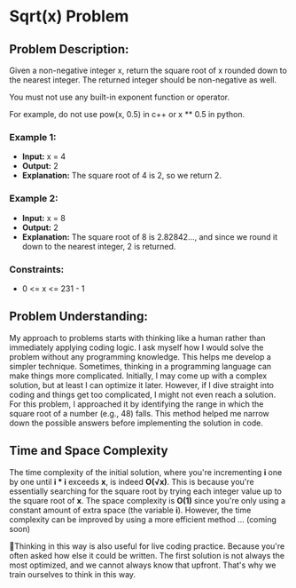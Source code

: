 # Sqrt(x) Problem

## Problem Description:

Given a non-negative integer x, return the square root of x rounded down to the nearest integer. The returned integer should be non-negative as well.

You must not use any built-in exponent function or operator.

For example, do not use pow(x, 0.5) in c++ or x ** 0.5 in python.

### Example 1:
- **Input:** x = 4
- **Output:** 2
- **Explanation:** The square root of 4 is 2, so we return 2.

### Example 2:
- **Input:** x = 8
- **Output:** 2
- **Explanation:** The square root of 8 is 2.82842..., and since we round it down to the nearest integer, 2 is returned.
 
### Constraints:
- 0 <= x <= 231 - 1

## Problem Understanding:

My approach to problems starts with thinking like a human rather than immediately applying coding logic. 
I ask myself how I would solve the problem without any programming knowledge. This helps me develop a simpler technique. 
Sometimes, thinking in a programming language can make things more complicated.
Initially, I may come up with a complex solution, but at least I can optimize it later. However, if I dive straight into coding and things get too complicated, I might not even reach a solution.
For this problem, I approached it by identifying the range in which the square root of a number (e.g., 48) falls. This method helped me narrow down the possible answers before implementing the solution in code.

## Time and Space Complexity

The time complexity of the initial solution, where you're incrementing **i** one by one until **i * i** exceeds **x**, is indeed **O(√x)**. This is because you're essentially searching for the square root by trying each integer value up to the square root of **x**.
The space complexity is **O(1)** since you're only using a constant amount of extra space (the variable **i**).
However, the time complexity can be improved by using a more efficient method ... (coming soon)

🌟Thinking in this way is also useful for live coding practice. Because you're often asked how else it could be written. 
The first solution is not always the most optimized, and we cannot always know that upfront. That's why we train ourselves to think in this way.

